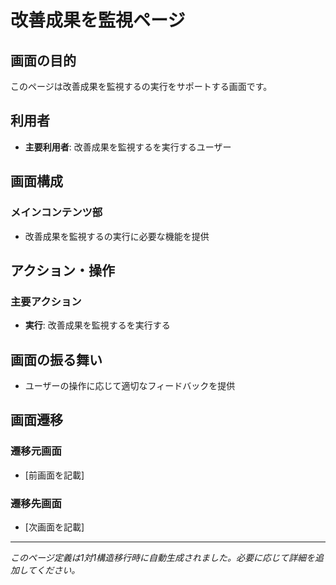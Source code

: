 # 改善成果を監視ページ

## 画面の目的
このページは改善成果を監視するの実行をサポートする画面です。

## 利用者
- **主要利用者**: 改善成果を監視するを実行するユーザー

## 画面構成

### メインコンテンツ部
- 改善成果を監視するの実行に必要な機能を提供

## アクション・操作

### 主要アクション
- **実行**: 改善成果を監視するを実行する

## 画面の振る舞い
- ユーザーの操作に応じて適切なフィードバックを提供

## 画面遷移

### 遷移元画面
- [前画面を記載]

### 遷移先画面
- [次画面を記載]

---
*このページ定義は1対1構造移行時に自動生成されました。必要に応じて詳細を追加してください。*
